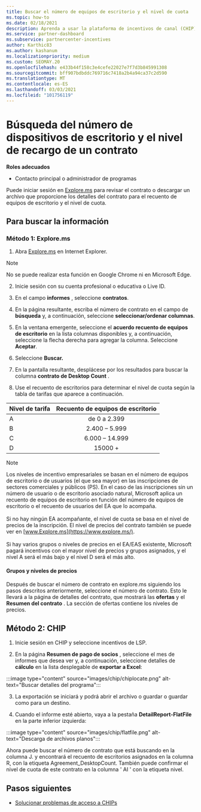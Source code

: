 ```yaml
---
title: Buscar el número de equipos de escritorio y el nivel de cuota
ms.topic: how-to
ms.date: 02/18/2021
description: Aprenda a usar la plataforma de incentivos de canal (CHIP) para encontrar la información de recuento de equipos de escritorio y tarifas de un acuerdo.
ms.service: partner-dashboard
ms.subservice: partnercenter-incentives
author: Karthic83
ms.author: kashanum
ms.localizationpriority: medium
ms.custom: SEOMAY.20
ms.openlocfilehash: e433b44f158c3e4cefe22027e7f7d3b845991308
ms.sourcegitcommit: bff907bdbddc769716c7418a2b4a94ca37c2d590
ms.translationtype: MT
ms.contentlocale: es-ES
ms.lasthandoff: 03/03/2021
ms.locfileid: "101756119"
---
```

# <a name="locate-the-desktop-count-and-fee-level-for-an-agreement"></a>Búsqueda del número de dispositivos de escritorio y el nivel de recargo de un contrato

**Roles adecuados**

- Contacto principal o administrador de programas

Puede iniciar sesión en [Explore.ms](https://www.explore.ms/) para revisar el contrato o descargar un archivo que proporcione los detalles del contrato para el recuento de equipos de escritorio y el nivel de cuota.

## <a name="to-locate-the-information"></a>Para buscar la información

### <a name="method-1--explorems"></a>Método 1: Explore.ms

1. Abra [Explore.ms](https://www.explore.ms/) en Internet Explorer. 

>[!Note]
>No se puede realizar esta función en Google Chrome ni en Microsoft Edge.

2. Inicie sesión con su cuenta profesional o educativa o Live ID.  

3. En el campo **informes** , seleccione **contratos**.

4. En la página resultante, escriba el número de contrato en el campo de **búsqueda** y, a continuación, seleccione **seleccionar/ordenar columnas**.

5. En la ventana emergente, seleccione el **acuerdo recuento de equipos de escritorio** en la lista columnas disponibles y, a continuación, seleccione la flecha derecha para agregar la columna. Seleccione **Aceptar**.

6. Seleccione **Buscar.**

7. En la pantalla resultante, desplácese por los resultados para buscar la columna **contrato de Desktop Count** . 

8. Use el recuento de escritorios para determinar el nivel de cuota según la tabla de tarifas que aparece a continuación.  

| Nivel de tarifa | Recuento de equipos de escritorio |
| ------ | :-----------: |
|  A | de 0 a 2.399    |
|  B | 2.400 – 5.999    |
|  C | 6.000 – 14.999    |
|  D | 15000 +   |

>[!NOTE]
>Los niveles de incentivo empresariales se basan en el número de equipos de escritorio o de usuarios (el que sea mayor) en las inscripciones de sectores comerciales y públicos (PS). En el caso de las inscripciones sin un número de usuario o de escritorio asociado natural, Microsoft aplica un recuento de equipos de escritorio en función del número de equipos de escritorio o el recuento de usuarios del EA que lo acompaña. <br><br>Si no hay ningún EA acompañante, el nivel de cuota se basa en el nivel de precios de la inscripción. El nivel de precios del contrato también se puede ver en [www.Explore.ms](https://www.explore.ms/). <br><br>Si hay varios grupos o niveles de precios en el EA/EAS existente, Microsoft pagará incentivos con el mayor nivel de precios y grupos asignados, y el nivel A será el más bajo y el nivel D será el más alto.

#### <a name="pool-and-pricing-levels"></a>Grupos y niveles de precios

Después de buscar el número de contrato en explore.ms siguiendo los pasos descritos anteriormente, seleccione el número de contrato. Esto le llevará a la página de detalles del contrato, que mostrará las **ofertas** y el **Resumen del contrato** . La sección de ofertas contiene los niveles de precios.

## <a name="method-2---chip"></a>Método 2: CHIP

1. Inicie sesión en CHIP y seleccione incentivos de LSP.

2. En la página **Resumen de pago de socios** , seleccione el mes de informes que desea ver y, a continuación, seleccione detalles de **cálculo** en la lista desplegable de **exportar a Excel**:

:::image type="content" source="images/chip/chiplocate.png" alt-text="Buscar detalles del programa":::

3. La exportación se iniciará y podrá abrir el archivo o guardar o guardar como para un destino.

4. Cuando el informe esté abierto, vaya a la pestaña **DetailReport-FlatFile** en la parte inferior izquierda:

:::image type="content" source="images/chip/flatfile.png" alt-text="Descarga de archivos planos":::

Ahora puede buscar el número de contrato que está buscando en la columna J. y encontrará el recuento de escritorios asignados en la columna R, con la etiqueta Agreement_DesktopCount. También puede confirmar el nivel de cuota de este contrato en la columna ' AI ' con la etiqueta nivel.

## <a name="next-steps"></a>Pasos siguientes

- [Solucionar problemas de acceso a CHIPs](chip-access-trouble.md)
